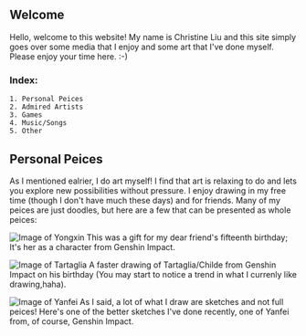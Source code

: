 ## Welcome

Hello, welcome to this website! My name is Christine Liu and this site simply goes over some media that I enjoy and some art that I've done myself. Please enjoy your time here. :-)

### Index:
```
1. Personal Peices
2. Admired Artists
3. Games
4. Music/Songs
5. Other
```



## Personal Peices
As I mentioned ealrier, I do art myself! I find that art is relaxing to do and lets you explore new possibilities without pressure. I enjoy drawing in my free time (though I don't have much these days) and for friends. Many of my peices are just doodles, but here are a few that can be presented as whole peices:

![Image of Yongxin](https://pbs.twimg.com/media/E9LyI6-VEAMl8Sz?format=jpg&name=large)
This was a gift for my dear friend's fifteenth birthday; It's her as a character from Genshin Impact.

![Image of Tartaglia](https://pbs.twimg.com/media/E635dMuVIAQdX-d?format=jpg&name=large)
A faster drawing of Tartaglia/Childe from Genshin Impact on his birthday (You may start to notice a trend in what I currenly like drawing,haha).

![Image of Yanfei](https://pbs.twimg.com/media/E9MPtUAUYAA4cfB?format=jpg&name=large)
As I said, a lot of what I draw are sketches and not full peices! Here's one of the better sketches I've done recently, one of Yanfei from, of course, Genshin Impact.
